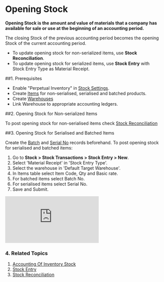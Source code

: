 <!-- add-breadcrumbs -->
# Opening Stock

**Opening Stock is the amount and value of materials that a company has available for sale or use at the beginning of an accounting period.**

The closing Stock of the previous accounting period becomes the opening Stock of the current accounting period.

* To update opening stock for non-serialized items, use **Stock Reconciliation**.
* To update opening stock for serialized items, use **Stock Entry** with Stock Entry Type as Material Receipt.

##1. Prerequisites

* Enable "Perpetual Inventory" in [Stock Settings](/docs/user/manual/en/stock/stock-settings).
* Create [Items](/docs/user/manual/en/stock/item) for non-serialised, serialised and batched products.
* Create [Warehouses](/docs/user/manual/en/stock/warehouse)
* Link Warehouse to appropriate accounting ledgers.

##2. Opening Stock for Non-serialized Items


To post opening stock for non-serialised items check [Stock Reconciliation](/docs/user/manual/en/setting-up/stock-reconciliation-for-non-serialized-item)


##3. Opening Stock for Serialised and Batched Items

Create the [Batch](/docs/user/manual/en/stock/batch) and [Serial No](/docs/user/manual/en/stock/serial-no) records beforehand. To post opening stock for serialised and batched items:

1. Go to **Stock > Stock Transactions > Stock Entry > New**.
1. Select 'Material Receipt' in 'Stock Entry Type'.
1. Select the warehouse in 'Default Target Warehouse'.
1. In Items table select Item Code, Qty and Basic rate.
1. For batched items select Batch No.
1. For serialised items select Serial No.
1. Save and Submit.

<div>
    <div class="embed-container">
        <iframe src="https://www.youtube.com/embed/nlHX0ZZ84Lw?end=120" frameborder="0" allow="autoplay; encrypted-media" allowfullscreen>
        </iframe>
    </div>
</div>

### 4. Related Topics
1. [Accounting Of Inventory Stock](/docs/user/manual/en/stock/accounting-of-inventory-stock)
1. [Stock Entry](/docs/user/manual/en/stock/stock-entry)
1. [Stock Reconciliation](/docs/user/manual/en/setting-up/stock-reconciliation-for-non-serialized-item)
